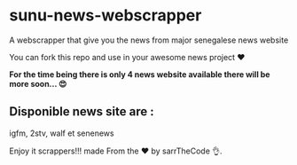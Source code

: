 # sunu-news-webscrapper
A webscrapper that give you the news from major senegalese news website

You can fork this repo and use in your awesome news project ❤️

**For the time being there is only 4 news website available there will be more soon... 😍**

## Disponible news site are : 
igfm, 2stv, walf et senenews

Enjoy it scrappers!!! made From the ❤️ by sarrTheCode 👌.

